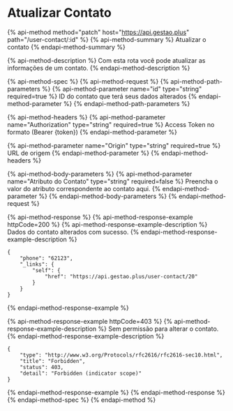 # Atualizar Contato

{% api-method method="patch" host="https://api.gestao.plus" path="/user-contact/:id" %}
{% api-method-summary %}
Atualizar o contato
{% endapi-method-summary %}

{% api-method-description %}
Com esta rota você pode atualizar as informações de um contato.
{% endapi-method-description %}

{% api-method-spec %}
{% api-method-request %}
{% api-method-path-parameters %}
{% api-method-parameter name="id" type="string" required=true %}
ID do contato que terá seus dados alterados
{% endapi-method-parameter %}
{% endapi-method-path-parameters %}

{% api-method-headers %}
{% api-method-parameter name="Authorization" type="string" required=true %}
Access Token no formato \(Bearer {token}\)
{% endapi-method-parameter %}

{% api-method-parameter name="Origin" type="string" required=true %}
URL de origem
{% endapi-method-parameter %}
{% endapi-method-headers %}

{% api-method-body-parameters %}
{% api-method-parameter name="Atributo do Contato" type="string" required=false %}
Preencha o valor do atributo correspondente ao contato aqui.
{% endapi-method-parameter %}
{% endapi-method-body-parameters %}
{% endapi-method-request %}

{% api-method-response %}
{% api-method-response-example httpCode=200 %}
{% api-method-response-example-description %}
Dados do contato alterados com sucesso.
{% endapi-method-response-example-description %}

```text
{
    "phone": "62123",
    "_links": {
        "self": {
            "href": "https://api.gestao.plus/user-contact/20"
        }
    }
}
```
{% endapi-method-response-example %}

{% api-method-response-example httpCode=403 %}
{% api-method-response-example-description %}
Sem permissão para alterar o contato.
{% endapi-method-response-example-description %}

```text
{
    "type": "http://www.w3.org/Protocols/rfc2616/rfc2616-sec10.html",
    "title": "Forbidden",
    "status": 403,
    "detail": "Forbidden (indicator scope)"
}
```
{% endapi-method-response-example %}
{% endapi-method-response %}
{% endapi-method-spec %}
{% endapi-method %}

